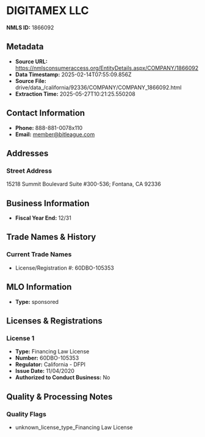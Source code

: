 # DIGITAMEX LLC

**NMLS ID:** 1866092

## Metadata
- **Source URL:** https://nmlsconsumeraccess.org/EntityDetails.aspx/COMPANY/1866092
- **Data Timestamp:** 2025-02-14T07:55:09.856Z
- **Source File:** drive/data_/california/92336/COMPANY/COMPANY_1866092.html
- **Extraction Time:** 2025-05-27T10:21:25.550208

## Contact Information
- **Phone:** 888-881-0078x110
- **Email:** member@bitleague.com

## Addresses
### Street Address
15218 Summit Boulevard Suite #300-536; Fontana, CA 92336

## Business Information
- **Fiscal Year End:** 12/31

## Trade Names & History
### Current Trade Names
- License/Registration #: 60DBO-105353

## MLO Information
- **Type:** sponsored

## Licenses & Registrations

### License 1
- **Type:** Financing Law License
- **Number:** 60DBO-105353
- **Regulator:** California - DFPI
- **Issue Date:** 11/04/2020
- **Authorized to Conduct Business:** No

## Quality & Processing Notes
### Quality Flags
- unknown_license_type_Financing Law License
